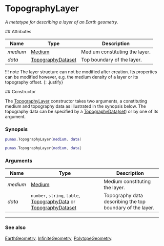 # TopographyLayer
_A metatype for describing a layer of an Earth geometry._


<div markdown="1" class="shaded-box fancy">
## Attributes

|Name|Type|Description|
|----|----|-----------|
|*medium* |[Medium](../physics/Medium.md)                   | Medium constituting the layer. |
|*data*   |[TopographyDataset](../data/TopographyDataset.md)| Top boundary of the layer. |

!!! note
    The layer structure can not be modified after creation. Its properties
    can be modified however, e.g. the medium density of a layer or its
    topography offset. 
    {: .justify}
</div>

<div markdown="1" class="shaded-box fancy">
## Constructor

The [TopographyLayer](TopographyLayer.md) constructor takes two arguments, a
constituting medium and topography data as illustrated in the synopsis below.
The topography data can be specified by a
[TopographyData](../data/TopographyData.md)([set](../data/TopographyDataset.md))
or by one of its argument.

### Synopsis

```lua
pumas.TopographyLayer(medium, data)

pumas.TopographyLayer{medium, data}
```

### Arguments

|Name|Type|Description|
|----|----|-----------|
|*medium* |[Medium](../physics/Medium.md)| Medium constituting the layer. |
|*data*   |`number`, `string`, `table`, [TopographyData](../data/TopographyData.md) or [TopographyDataset](../data/TopographyDataset.md)| Topography data describing the top boundary of the layer. |

---

### See also

[EarthGeometry](EarthGeometry.md),
[InfiniteGeometry](InfiniteGeometry.md),
[PolytopeGeometry](PolytopeGeometry.md).

</div>

